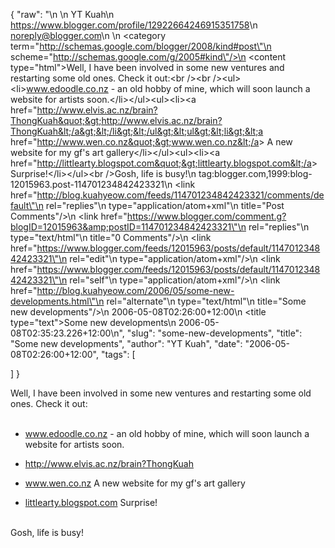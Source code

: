 {
  "raw": "<entry>\n  <author>\n    <name>YT Kuah</name>\n    <uri>https://www.blogger.com/profile/12922664246915351758</uri>\n    <email>noreply@blogger.com</email>\n  </author>\n  <category term=\"http://schemas.google.com/blogger/2008/kind#post\"\n    scheme=\"http://schemas.google.com/g/2005#kind\"/>\n  <content type=\"html\">Well, I have been involved in some new ventures and restarting some old ones. Check it out:&lt;br /&gt;&lt;br /&gt;&lt;ul&gt;&lt;li&gt;www.edoodle.co.nz - an old hobby of mine, which will soon launch a website for artists soon.&lt;/li&gt;&lt;/ul&gt;&lt;ul&gt;&lt;li&gt;&lt;a href=&quot;http://www.elvis.ac.nz/brain?ThongKuah&quot;&gt;http://www.elvis.ac.nz/brain?ThongKuah&lt;/a&gt;&lt;/li&gt;&lt;/ul&gt;&lt;ul&gt;&lt;li&gt;&lt;a href=&quot;http://www.wen.co.nz&quot;&gt;www.wen.co.nz&lt;/a&gt; A new website for my gf's art gallery&lt;/li&gt;&lt;/ul&gt;&lt;ul&gt;&lt;li&gt;&lt;a href=&quot;http://littlearty.blogspot.com&quot;&gt;littlearty.blogspot.com&lt;/a&gt; Surprise!&lt;/li&gt;&lt;/ul&gt;&lt;br /&gt;Gosh, life is busy!</content>\n  <id>tag:blogger.com,1999:blog-12015963.post-114701234842423321</id>\n  <link href=\"http://blog.kuahyeow.com/feeds/114701234842423321/comments/default\"\n    rel=\"replies\"\n    type=\"application/atom+xml\"\n    title=\"Post Comments\"/>\n  <link href=\"https://www.blogger.com/comment.g?blogID=12015963&amp;postID=114701234842423321\"\n    rel=\"replies\"\n    type=\"text/html\"\n    title=\"0 Comments\"/>\n  <link href=\"https://www.blogger.com/feeds/12015963/posts/default/114701234842423321\"\n    rel=\"edit\"\n    type=\"application/atom+xml\"/>\n  <link href=\"https://www.blogger.com/feeds/12015963/posts/default/114701234842423321\"\n    rel=\"self\"\n    type=\"application/atom+xml\"/>\n  <link href=\"http://blog.kuahyeow.com/2006/05/some-new-developments.html\"\n    rel=\"alternate\"\n    type=\"text/html\"\n    title=\"Some new developments\"/>\n  <published>2006-05-08T02:26:00+12:00</published>\n  <title type=\"text\">Some new developments</title>\n  <updated>2006-05-08T02:35:23.226+12:00</updated>\n</entry>",
  "slug": "some-new-developments",
  "title": "Some new developments",
  "author": "YT Kuah",
  "date": "2006-05-08T02:26:00+12:00",
  "tags": [

  ]
}

Well, I have been involved in some new ventures and restarting some old ones. Check it out:<br /><br /><ul><li>www.edoodle.co.nz - an old hobby of mine, which will soon launch a website for artists soon.</li></ul><ul><li><a href="http://www.elvis.ac.nz/brain?ThongKuah">http://www.elvis.ac.nz/brain?ThongKuah</a></li></ul><ul><li><a href="http://www.wen.co.nz">www.wen.co.nz</a> A new website for my gf's art gallery</li></ul><ul><li><a href="http://littlearty.blogspot.com">littlearty.blogspot.com</a> Surprise!</li></ul><br />Gosh, life is busy!